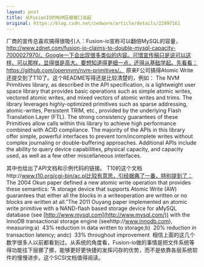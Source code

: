 ```yaml
---
layout: post
title: 从FusionIO的NVM压缩接口谈起
original: https://blog.csdn.net/zedware/article/details/22897161
---
```





厂商的宣传总喜欢搞得很吸引人：Fusion-io宣称可以翻倍MySQL的容量，http://www.zdnet.com/fusion-io-claims-to-double-mysql-capacity-7000027970/。Google一下会出现很多类似的内容。可惜宣传稿只是说可以这样、可以那样，显得很是高大。要想知道得更细一点，还得从基础学起。先看看：https://github.com/opennvm/nvm-primitives/。
原来F公司搞得Atomic Write还提交到了T10了。这个README写得还是比较清楚的，例如：
The NVM Primitives library, as described in the API specification, is a lightweight user space
 library that provides basic operations such as simple atomic writes, vectored atomic writes, and mixed vectors of atomic writes and trims. The library leverages highly-optimized primitives such as sparse addressing, atomic-writes, Persistent TRIM, etc., provided
 by the underlying Flash Translation Layer (FTL). The strong consistency guarantees of these Primitives allow calls within this library to achieve high performance combined with ACID compliance. The majority of the APIs in this library offer simple, powerful
 interfaces to prevent torn/incomplete writes without complex journaling or double-buffering approaches. Additional APIs include the ability to query device capabilities, physical capacity, and capacity used, as well as a few other miscellaneous interfaces.

其中也给出了API文档和示例代码的链接。
T10的这个文档http://www.t10.org/cgi-bin/ac.pl比较有意思，引经据典了一番，特别提到了：
The 2004 Okun paper defined a new atomic write operation that provides
 these semantics:
“A storage device that supports Atomic Write (AW) guarantees that either all the blocks in a writeoperation are written or no blocks are written at all.”The 2011 Ouyang paper implemented an atomic write primitive with a NAND-flash based storage device for aMySQL database (see [http://www.mysql.com](http://www.mysql.com/))
 with the InnoDB transactional storage engine (seehttp://www.innodb.com), measuring:a)  43% reduction in data written to storage;b)  20% reduction in transaction latency; andc)  33% throughout improvement  相信上面的这几个数字很多人以前都看到过。从系统的角度看，Fusion-io做的事情是把文件系统等得功能往下层挪了挪，能够更好更快捷的发挥闪存的优势，而不是依靠各层系统软件的慢慢进步。这个SCSI文档值得阅读。




